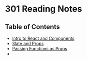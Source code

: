# 301 Reading Notes

## Table of Contents

* [Intro to React and Components](301/reactAndComponents.md)
* [Slate and Props](301/slateAndProps.md)
* [Passing Functions as Props](301/functionProps.md)
* 